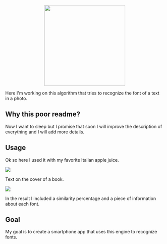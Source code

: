 <p align="center">
  <img src="http://imgh.us/logo_589.svg" width="256">
</p>

Here I'm working on this algorithm that tries to recognize the font of a text in a photo.

## Why this poor readme?
Now I want to sleep but I promise that soon I will improve the description of everything and I will add more details.

## Usage
Ok so here I used it with my favorite Italian apple juice.

![](http://i.imgur.com/SiMymFN.jpg)

Text on the cover of a book.

![](http://i.imgur.com/UOvT7xH.jpg)

In the result I included a similarity percentage and a piece of information about each font.

## Goal
My goal is to create a smartphone app that uses this engine to recognize fonts.